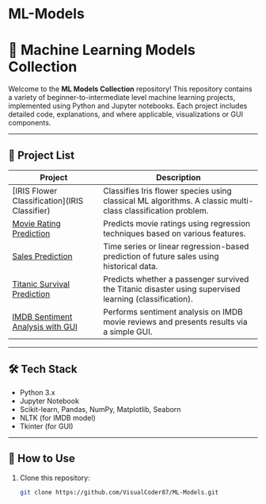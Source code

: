 # ML-Models

# 🧠 Machine Learning Models Collection

Welcome to the **ML Models Collection** repository! This repository contains a variety of beginner-to-intermediate level machine learning projects, implemented using Python and Jupyter notebooks. Each project includes detailed code, explanations, and where applicable, visualizations or GUI components.

---

## 📂 Project List

| Project | Description |
|--------|-------------|
| [IRIS Flower Classification](IRIS Classifier) | Classifies Iris flower species using classical ML algorithms. A classic multi-class classification problem. |
| [Movie Rating Prediction](./Movie-Rating-Prediction) | Predicts movie ratings using regression techniques based on various features. |
| [Sales Prediction](./Sales-Prediction) | Time series or linear regression-based prediction of future sales using historical data. |
| [Titanic Survival Prediction](./Titanic-Survival-Prediction) | Predicts whether a passenger survived the Titanic disaster using supervised learning (classification). |
| [IMDB Sentiment Analysis with GUI](./IMDB-Sentiment-Analysis-GUI) | Performs sentiment analysis on IMDB movie reviews and presents results via a simple GUI. |

---

## 🛠️ Tech Stack

- Python 3.x
- Jupyter Notebook
- Scikit-learn, Pandas, NumPy, Matplotlib, Seaborn
- NLTK (for IMDB model)
- Tkinter (for GUI)

---

## 📁 How to Use

1. Clone this repository:
   ```bash
   git clone https://github.com/VisualCoder87/ML-Models.git


